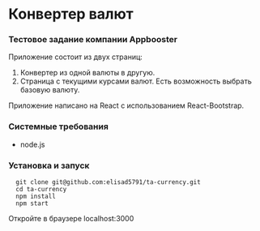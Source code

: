 # Конвертер валют

### Тестовое задание компании Appbooster

Приложение состоит из двух страниц:

1. Конвертер из одной валюты в другую.
2. Страница с текущими курсами валют. Есть возможность выбрать базовую валюту.

Приложение написано на React с использованием React-Bootstrap.

### Системные требования

- node.js

### Установка и запуск

```
  git clone git@github.com:elisad5791/ta-currency.git
  cd ta-currency
  npm install
  npm start
```
  
Откройте в браузере localhost:3000